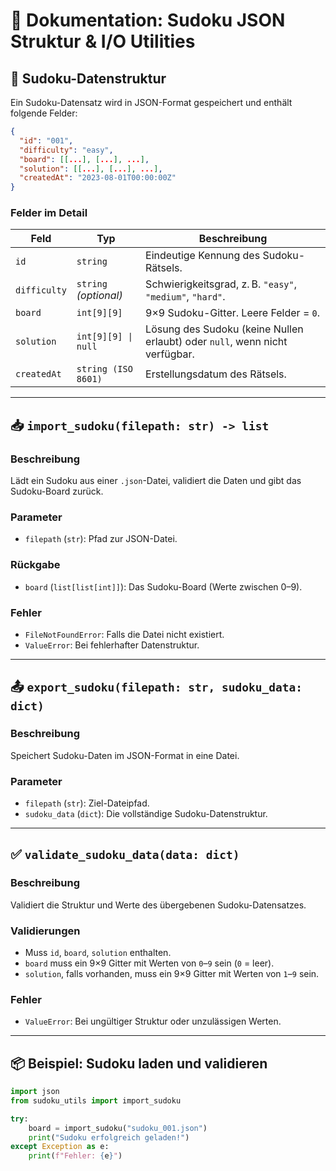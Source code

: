 
# 📄 Dokumentation: Sudoku JSON Struktur & I/O Utilities

## 🔢 Sudoku-Datenstruktur

Ein Sudoku-Datensatz wird in JSON-Format gespeichert und enthält folgende Felder:

```json
{
  "id": "001",
  "difficulty": "easy",
  "board": [[...], [...], ...],
  "solution": [[...], [...], ...],
  "createdAt": "2023-08-01T00:00:00Z"
}
```

### Felder im Detail

| Feld         | Typ                | Beschreibung |
|--------------|--------------------|--------------|
| `id`         | `string`           | Eindeutige Kennung des Sudoku-Rätsels. |
| `difficulty` | `string` *(optional)* | Schwierigkeitsgrad, z. B. `"easy"`, `"medium"`, `"hard"`. |
| `board`      | `int[9][9]`        | 9×9 Sudoku-Gitter. Leere Felder = `0`. |
| `solution`   | `int[9][9] \| null`| Lösung des Sudoku (keine Nullen erlaubt) oder `null`, wenn nicht verfügbar. |
| `createdAt`  | `string (ISO 8601)`| Erstellungsdatum des Rätsels. |

---

## 📥 `import_sudoku(filepath: str) -> list`

### Beschreibung
Lädt ein Sudoku aus einer `.json`-Datei, validiert die Daten und gibt das Sudoku-Board zurück.

### Parameter
- `filepath` (`str`): Pfad zur JSON-Datei.

### Rückgabe
- `board` (`list[list[int]]`): Das Sudoku-Board (Werte zwischen 0–9).

### Fehler
- `FileNotFoundError`: Falls die Datei nicht existiert.
- `ValueError`: Bei fehlerhafter Datenstruktur.

---

## 📤 `export_sudoku(filepath: str, sudoku_data: dict)`

### Beschreibung
Speichert Sudoku-Daten im JSON-Format in eine Datei.

### Parameter
- `filepath` (`str`): Ziel-Dateipfad.
- `sudoku_data` (`dict`): Die vollständige Sudoku-Datenstruktur.

---

## ✅ `validate_sudoku_data(data: dict)`

### Beschreibung
Validiert die Struktur und Werte des übergebenen Sudoku-Datensatzes.

### Validierungen
- Muss `id`, `board`, `solution` enthalten.
- `board` muss ein 9×9 Gitter mit Werten von `0`–`9` sein (`0` = leer).
- `solution`, falls vorhanden, muss ein 9×9 Gitter mit Werten von `1`–`9` sein.

### Fehler
- `ValueError`: Bei ungültiger Struktur oder unzulässigen Werten.

---

## 📦 Beispiel: Sudoku laden und validieren

```python
import json
from sudoku_utils import import_sudoku

try:
    board = import_sudoku("sudoku_001.json")
    print("Sudoku erfolgreich geladen!")
except Exception as e:
    print(f"Fehler: {e}")
```

